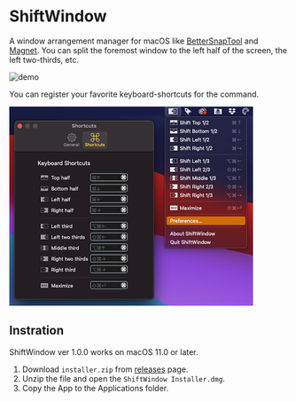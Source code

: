 # ShiftWindow

A window arrangement manager for macOS like [BetterSnapTool](https://apps.apple.com/us/app/bettersnaptool/id417375580) and [Magnet](https://apps.apple.com/us/app/magnet/id441258766).
You can split the foremost window to the left half of the screen, the left two-thirds, etc.

![demo](./resources/demo.gif)

You can register your favorite keyboard-shortcuts for the command.

![screenshot](./resources/screenshot.png)

## Instration

ShiftWindow ver 1.0.0 works on macOS 11.0 or later.

1. Download `installer.zip` from [releases](https://github.com/Kyome22/ShiftWindow/releases) page.
2. Unzip the file and open the `ShiftWindow Installer.dmg`.
3. Copy the App to the Applications folder.
